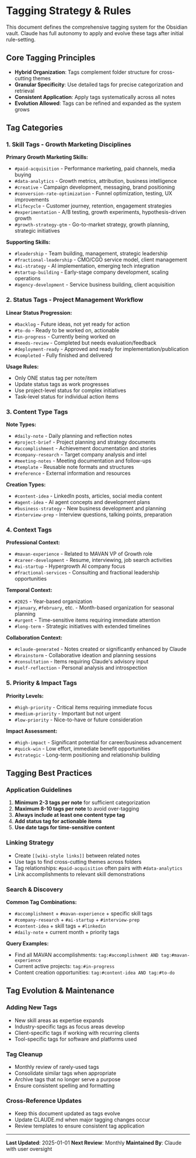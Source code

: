 # Tagging Strategy & Rules

This document defines the comprehensive tagging system for the Obsidian vault. Claude has full autonomy to apply and evolve these tags after initial rule-setting.

## Core Tagging Principles

- **Hybrid Organization**: Tags complement folder structure for cross-cutting themes
- **Granular Specificity**: Use detailed tags for precise categorization and retrieval
- **Consistent Application**: Apply tags systematically across all notes
- **Evolution Allowed**: Tags can be refined and expanded as the system grows

## Tag Categories

### 1. Skill Tags - Growth Marketing Disciplines

**Primary Growth Marketing Skills:**
- `#paid-acquisition` - Performance marketing, paid channels, media buying
- `#data-analytics` - Growth metrics, attribution, business intelligence
- `#creative` - Campaign development, messaging, brand positioning
- `#conversion-rate-optimization` - Funnel optimization, testing, UX improvements
- `#lifecycle` - Customer journey, retention, engagement strategies
- `#experimentation` - A/B testing, growth experiments, hypothesis-driven growth
- `#growth-strategy-gtm` - Go-to-market strategy, growth planning, strategic initiatives

**Supporting Skills:**
- `#leadership` - Team building, management, strategic leadership
- `#fractional-leadership` - CMO/CGO service model, client management
- `#ai-strategy` - AI implementation, emerging tech integration
- `#startup-building` - Early-stage company development, scaling operations
- `#agency-development` - Service business building, client acquisition

### 2. Status Tags - Project Management Workflow

**Linear Status Progression:**
- `#backlog` - Future ideas, not yet ready for action
- `#to-do` - Ready to be worked on, actionable
- `#in-progress` - Currently being worked on
- `#needs-review` - Completed but needs evaluation/feedback
- `#deployment-ready` - Approved and ready for implementation/publication
- `#completed` - Fully finished and delivered

**Usage Rules:**
- Only ONE status tag per note/item
- Update status tags as work progresses
- Use project-level status for complex initiatives
- Task-level status for individual action items

### 3. Content Type Tags

**Note Types:**
- `#daily-note` - Daily planning and reflection notes
- `#project-brief` - Project planning and strategy documents
- `#accomplishment` - Achievement documentation and stories
- `#company-research` - Target company analysis and intel
- `#meeting-notes` - Meeting documentation and follow-ups
- `#template` - Reusable note formats and structures
- `#reference` - External information and resources

**Creation Types:**
- `#content-idea` - LinkedIn posts, articles, social media content
- `#agent-idea` - AI agent concepts and development plans
- `#business-strategy` - New business development and planning
- `#interview-prep` - Interview questions, talking points, preparation

### 4. Context Tags

**Professional Context:**
- `#mavan-experience` - Related to MAVAN VP of Growth role
- `#career-development` - Resume, interviewing, job search activities
- `#ai-startup` - Hypergrowth AI company focus
- `#fractional-services` - Consulting and fractional leadership opportunities

**Temporal Context:**
- `#2025` - Year-based organization
- `#january`, `#february`, etc. - Month-based organization for seasonal planning
- `#urgent` - Time-sensitive items requiring immediate attention
- `#long-term` - Strategic initiatives with extended timelines

**Collaboration Context:**
- `#claude-generated` - Notes created or significantly enhanced by Claude
- `#brainstorm` - Collaborative ideation and planning sessions
- `#consultation` - Items requiring Claude's advisory input
- `#self-reflection` - Personal analysis and introspection

### 5. Priority & Impact Tags

**Priority Levels:**
- `#high-priority` - Critical items requiring immediate focus
- `#medium-priority` - Important but not urgent
- `#low-priority` - Nice-to-have or future consideration

**Impact Assessment:**
- `#high-impact` - Significant potential for career/business advancement
- `#quick-win` - Low effort, immediate benefit opportunities
- `#strategic` - Long-term positioning and relationship building

## Tagging Best Practices

### Application Guidelines
1. **Minimum 2-3 tags per note** for sufficient categorization
2. **Maximum 8-10 tags per note** to avoid over-tagging
3. **Always include at least one content type tag**
4. **Add status tag for actionable items**
5. **Use date tags for time-sensitive content**

### Linking Strategy
- Create `[[wiki-style links]]` between related notes
- Use tags to find cross-cutting themes across folders
- Tag relationships: `#paid-acquisition` often pairs with `#data-analytics`
- Link accomplishments to relevant skill demonstrations

### Search & Discovery
**Common Tag Combinations:**
- `#accomplishment` + `#mavan-experience` + specific skill tags
- `#company-research` + `#ai-startup` + `#interview-prep`
- `#content-idea` + skill tags + `#linkedin`
- `#daily-note` + current month + priority tags

**Query Examples:**
- Find all MAVAN accomplishments: `tag:#accomplishment AND tag:#mavan-experience`
- Current active projects: `tag:#in-progress`
- Content creation opportunities: `tag:#content-idea AND tag:#to-do`

## Tag Evolution & Maintenance

### Adding New Tags
- New skill areas as expertise expands
- Industry-specific tags as focus areas develop
- Client-specific tags if working with recurring clients
- Tool-specific tags for software and platforms used

### Tag Cleanup
- Monthly review of rarely-used tags
- Consolidate similar tags when appropriate
- Archive tags that no longer serve a purpose
- Ensure consistent spelling and formatting

### Cross-Reference Updates
- Keep this document updated as tags evolve
- Update CLAUDE.md when major tagging changes occur
- Review templates to ensure consistent tag application

---

**Last Updated**: 2025-01-01
**Next Review**: Monthly
**Maintained By**: Claude with user oversight